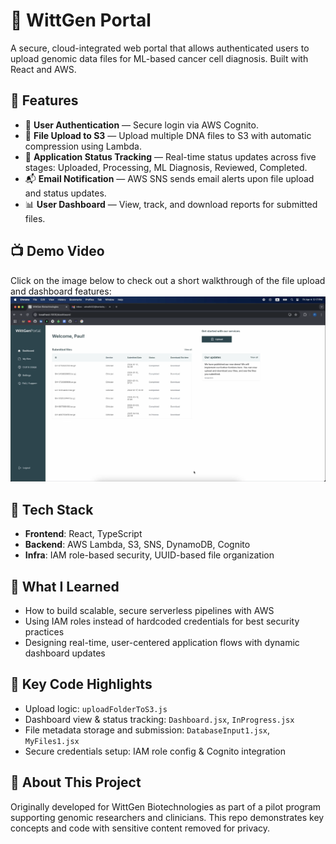 # 🧬 WittGen Portal

A secure, cloud-integrated web portal that allows authenticated users to upload genomic data files for ML-based cancer cell diagnosis. Built with React and AWS.

## 🚀 Features

- 🔐 **User Authentication** — Secure login via AWS Cognito.
- 📂 **File Upload to S3** — Upload multiple DNA files to S3 with automatic compression using Lambda.
- 🧠 **Application Status Tracking** — Real-time status updates across five stages: Uploaded, Processing, ML Diagnosis, Reviewed, Completed.
- 📬 **Email Notification** — AWS SNS sends email alerts upon file upload and status updates.
- 📊 **User Dashboard** — View, track, and download reports for submitted files.

## 📺 Demo Video
Click on the image below to check out a short walkthrough of the file upload and dashboard features: [![Watch Demo](./public/thumbnail.png)](https://youtu.be/Ywrjve2Eg4k)

## 🧱 Tech Stack

- **Frontend**: React, TypeScript
- **Backend**: AWS Lambda, S3, SNS, DynamoDB, Cognito
- **Infra**: IAM role-based security, UUID-based file organization

## 🧠 What I Learned

- How to build scalable, secure serverless pipelines with AWS
- Using IAM roles instead of hardcoded credentials for best security practices
- Designing real-time, user-centered application flows with dynamic dashboard updates

## 🧪 Key Code Highlights

- Upload logic: `uploadFolderToS3.js`
- Dashboard view & status tracking: `Dashboard.jsx`, `InProgress.jsx`
- File metadata storage and submission: `DatabaseInput1.jsx`, `MyFiles1.jsx`
- Secure credentials setup: IAM role config & Cognito integration

## 🤝 About This Project
Originally developed for WittGen Biotechnologies as part of a pilot program supporting genomic researchers and clinicians. This repo demonstrates key concepts and code with sensitive content removed for privacy.
